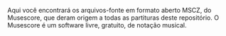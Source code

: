 Aqui você encontrará os arquivos-fonte em formato aberto MSCZ, do Musescore, que deram origem a todas as partituras deste repositório.
O Musescore é um software livre, gratuito, de notação musical.

